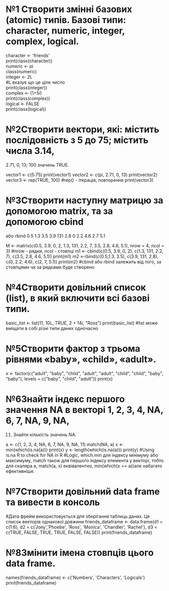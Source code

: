 # №1 Створити змінні базових (atomic) типів. Базові типи: character, numeric, integer, complex, logical.   


character <- 'friends'   
print(class(character))   
numeric <- pi   
class(numeric)   
integer <- 2L   
#L вказує що це ціле число   
print(class(integer))   
complex <- (1+5i)   
print(class(complex))   
logical <- FALSE   
print(class(logical))   


# №2Створити вектори, які: містить послідовність з 5 до 75; містить числа 3.14,
2.71, 0, 13; 100 значень TRUE.


vector1 <- c(5:75)
print(vector1)
vector2 <- c(pi, 2.71, 0, 13)
print(vector2)
vector3 <- rep(TRUE, 100)
#rep() - ітерація, повторення
print(vector3)


# №3Створити наступну матрицю за допомогою matrix, та за допомогою cbind
або rbind
0.5 1.3 3.5
3.9 131 2.8
0 2.2 4.6
2 7 5.1


M <- matrix(c(0.5, 3.9, 0, 2, 1.3, 131, 2.2, 7, 3.5, 2.8, 4.6, 5.1), nrow = 4, ncol = 3)
#nrow - рядки, ncol - стовпці
m1 <- cbind(c(0.5, 3.9, 0, 2), c(1.3, 131, 2.2, 7), c(3.5, 2.8, 4.6, 5.1))
print(m1)
m2 <-rbind(c(0.5,1.3, 3.5), c(3.9, 131, 2.8), c(0, 2.2, 4.6), c(2, 7, 5.1))
print(m2)
#cbind або rbind залежить від того, за стовпцями чи за рядками буде створено


# №4Створити довільний список (list), в який включити всі базові типи.


basic_list <- list(11, 10L, TRUE, 2 + 14i, "Ross")
print(basic_list)
#list може вміщати в собі різні типи даних одночасно


# №5Створити фактор з трьома рівнями «baby», «child», «adult».


x <- factor(c("adult", "baby", "child", "adult", "adult", "child", "child", "baby", "baby"), levels = c("baby", "child", "adult"))
print(x)


# №6Знайти індекс першого значення NA в векторі 1, 2, 3, 4, NA, 6, 7, NA, 9, NA,
11. Знайти кількість значень NA.


a <- c(1, 2, 3, 4, NA, 6, 7, NA, 9, NA, 11)
match(NA, a)
x <- min(which(is.na(a)))
print(x)
y <- length(which(is.na(a)))
print(y)
#Using is.na R to check for NA in R 
#Logic, which.min для індексу мінімуму або максимуму, match також для першого індексу елемента у векторі, тобто для скаляра a, match(a, x) еквівалентно, min(which(x == a))але набагато ефективніше.


# №7Створити довільний data frame та вивести в консоль


#Дата фрейм використовується для зберігання таблиць даних. Це список векторів однакової довжини
friends_dataframe <- data.frame(d1 = c(1:6), d2 = c('Joey','Phoebe', 'Ross', 'Monica', 'Chandler', 'Rachel'), d3 = c(TRUE, FALSE, TRUE, TRUE, FALSE, FALSE))
print(friends_dataframe)


# №8Змінити імена стовпців цього data frame.


names(friends_dataframe) <- c('Numbers', 'Characters', 'Logicals')
print(friends_dataframe)

